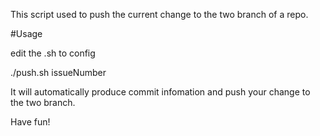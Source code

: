 This script used to push the current change to the two branch of a repo.

#Usage

edit the .sh to config

./push.sh issueNumber

It will automatically produce commit infomation and push your change to the two branch.

Have fun!
